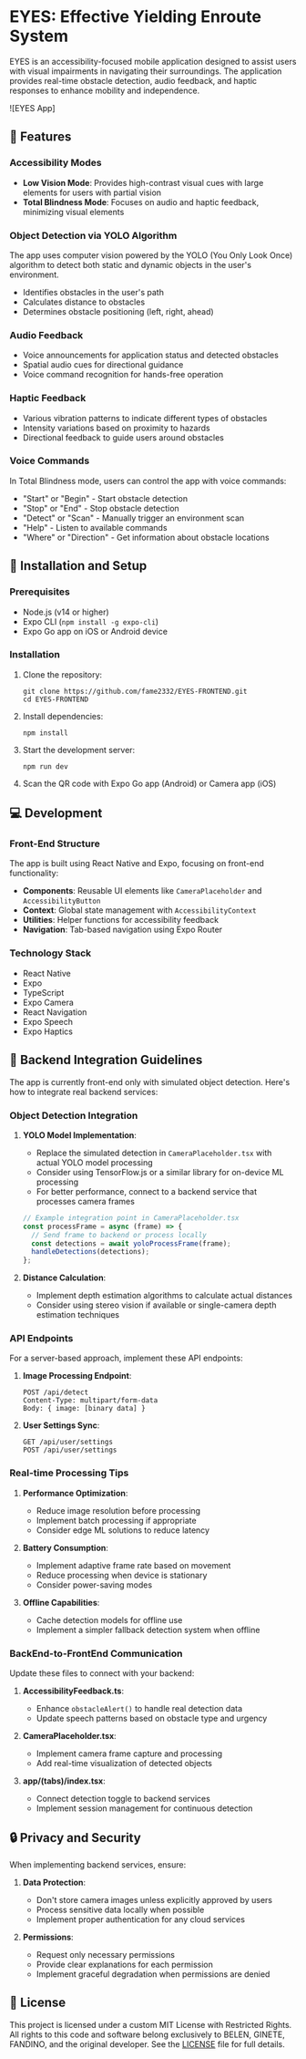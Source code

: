 # EYES: Effective Yielding Enroute System

EYES is an accessibility-focused mobile application designed to assist users with visual impairments in navigating their surroundings. The application provides real-time obstacle detection, audio feedback, and haptic responses to enhance mobility and independence.

![EYES App]

## 🚀 Features

### Accessibility Modes
- **Low Vision Mode**: Provides high-contrast visual cues with large elements for users with partial vision
- **Total Blindness Mode**: Focuses on audio and haptic feedback, minimizing visual elements

### Object Detection via YOLO Algorithm
The app uses computer vision powered by the YOLO (You Only Look Once) algorithm to detect both static and dynamic objects in the user's environment.
- Identifies obstacles in the user's path
- Calculates distance to obstacles
- Determines obstacle positioning (left, right, ahead)

### Audio Feedback
- Voice announcements for application status and detected obstacles
- Spatial audio cues for directional guidance
- Voice command recognition for hands-free operation

### Haptic Feedback
- Various vibration patterns to indicate different types of obstacles
- Intensity variations based on proximity to hazards
- Directional feedback to guide users around obstacles

### Voice Commands
In Total Blindness mode, users can control the app with voice commands:
- "Start" or "Begin" - Start obstacle detection
- "Stop" or "End" - Stop obstacle detection
- "Detect" or "Scan" - Manually trigger an environment scan
- "Help" - Listen to available commands
- "Where" or "Direction" - Get information about obstacle locations

## 📱 Installation and Setup

### Prerequisites
- Node.js (v14 or higher)
- Expo CLI (`npm install -g expo-cli`)
- Expo Go app on iOS or Android device

### Installation
1. Clone the repository:
   ```
   git clone https://github.com/fame2332/EYES-FRONTEND.git
   cd EYES-FRONTEND
   ```

2. Install dependencies:
   ```
   npm install
   ```

3. Start the development server:
   ```
   npm run dev
   ```

4. Scan the QR code with Expo Go app (Android) or Camera app (iOS)

## 💻 Development

### Front-End Structure
The app is built using React Native and Expo, focusing on front-end functionality:
- **Components**: Reusable UI elements like `CameraPlaceholder` and `AccessibilityButton`
- **Context**: Global state management with `AccessibilityContext`
- **Utilities**: Helper functions for accessibility feedback
- **Navigation**: Tab-based navigation using Expo Router

### Technology Stack
- React Native
- Expo
- TypeScript
- Expo Camera
- React Navigation
- Expo Speech
- Expo Haptics

## 🔄 Backend Integration Guidelines

The app is currently front-end only with simulated object detection. Here's how to integrate real backend services:

### Object Detection Integration

1. **YOLO Model Implementation**:
   - Replace the simulated detection in `CameraPlaceholder.tsx` with actual YOLO model processing
   - Consider using TensorFlow.js or a similar library for on-device ML processing
   - For better performance, connect to a backend service that processes camera frames

   ```typescript
   // Example integration point in CameraPlaceholder.tsx
   const processFrame = async (frame) => {
     // Send frame to backend or process locally
     const detections = await yoloProcessFrame(frame);
     handleDetections(detections);
   };
   ```

2. **Distance Calculation**:
   - Implement depth estimation algorithms to calculate actual distances
   - Consider using stereo vision if available or single-camera depth estimation techniques

### API Endpoints

For a server-based approach, implement these API endpoints:

1. **Image Processing Endpoint**:
   ```
   POST /api/detect
   Content-Type: multipart/form-data
   Body: { image: [binary data] }
   ```

2. **User Settings Sync**:
   ```
   GET /api/user/settings
   POST /api/user/settings
   ```

### Real-time Processing Tips

1. **Performance Optimization**:
   - Reduce image resolution before processing
   - Implement batch processing if appropriate
   - Consider edge ML solutions to reduce latency

2. **Battery Consumption**:
   - Implement adaptive frame rate based on movement
   - Reduce processing when device is stationary
   - Consider power-saving modes

3. **Offline Capabilities**:
   - Cache detection models for offline use
   - Implement a simpler fallback detection system when offline

### BackEnd-to-FrontEnd Communication

Update these files to connect with your backend:

1. **AccessibilityFeedback.ts**:
   - Enhance `obstacleAlert()` to handle real detection data
   - Update speech patterns based on obstacle type and urgency

2. **CameraPlaceholder.tsx**:
   - Implement camera frame capture and processing
   - Add real-time visualization of detected objects

3. **app/(tabs)/index.tsx**:
   - Connect detection toggle to backend services
   - Implement session management for continuous detection

## 🔒 Privacy and Security

When implementing backend services, ensure:

1. **Data Protection**:
   - Don't store camera images unless explicitly approved by users
   - Process sensitive data locally when possible
   - Implement proper authentication for any cloud services

2. **Permissions**:
   - Request only necessary permissions
   - Provide clear explanations for each permission
   - Implement graceful degradation when permissions are denied

## 📝 License

This project is licensed under a custom MIT License with Restricted Rights. All rights to this code and software belong exclusively to BELEN, GINETE, FANDINO, and the original developer. See the [LICENSE](LICENSE) file for full details.
